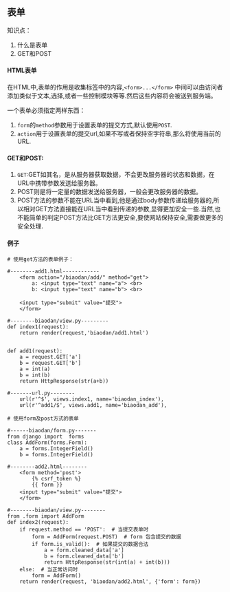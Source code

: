 ## 表单

知识点：

1. 什么是表单
2. GET和POST

#### HTML表单

在HTML中,表单的作用是收集标签中的内容,`<form>...</form>` 中间可以由访问者添加类似于文本,选择,或者一些控制模块等等.然后这些内容将会被送到服务端。

一个表单必须指定两样东西：

1. `form`的`method`参数用于设置表单的提交方式,默认使用`POST`.
2. `action`用于设置表单的提交url,如果不写或者保持空字符串,那么将使用当前的URL.

#### GET和POST:

1. `GET`:GET如其名，是从服务器获取数据，不会更改服务器的状态和数据，在URL中携带参数发送给服务器。
2. POST则是将一定量的数据发送给服务器，一般会更改服务器的数据。
3. POST方法的参数不能在URL当中看到,他是通过body参数传递给服务器的,所以相对GET方法直接能在URL当中看到传递的参数,显得更加安全一些.当然,也不能简单的判定POST方法比GET方法更安全,要使网站保持安全,需要做更多的安全处理.

#### 例子

```
# 使用get方法的表单例子：

#--------add1.html------------
    <form action="/biaodan/add/" method="get">
        a: <input type="text" name="a"> <br>
        b: <input type="text" name="b"> <br>

    <input type="submit" value="提交">
    </form>
    
#--------biaodan/view.py---------
def index1(request):
    return render(request,'biaodan/add1.html')


def add1(request):
    a = request.GET['a']
    b = request.GET['b']
    a = int(a)
    b = int(b)
    return HttpResponse(str(a+b))
    
#-------url.py--------
    url(r'^$', views.index1, name='biaodan_index'),
    url(r'^add1/$', views.add1, name='biaodan_add'),
```

```
# 使用form及post方式的表单

#------biaodan/form.py-------
from django import  forms
class AddForm(forms.Form):
    a = forms.IntegerField()
    b = forms.IntegerField()
    
#--------add2.html--------
    <form method='post'>
        {% csrf_token %}
        {{ form }}
    <input type="submit" value="提交">
    </form>
    
#--------biaodan/view.py--------
from .form import AddForm
def index2(request):
    if request.method == 'POST':  # 当提交表单时
        form = AddForm(request.POST)  # form 包含提交的数据
        if form.is_valid():  # 如果提交的数据合法
            a = form.cleaned_data['a']
            b = form.cleaned_data['b']
            return HttpResponse(str(int(a) + int(b)))
    else:  # 当正常访问时
        form = AddForm()
    return render(request, 'biaodan/add2.html', {'form': form})
```